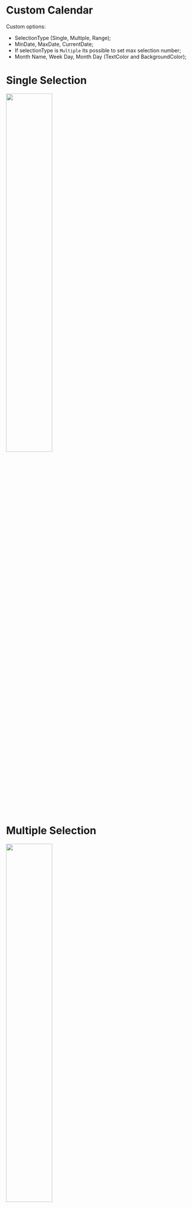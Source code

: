 # Custom Calendar 

Custom options:
- SelectionType (Single, Multiple, Range);
- MinDate, MaxDate, CurrentDate;
- If selectionType is `Multiple` its possible to set max selection number;
- Month Name, Week Day, Month Day (TextColor and BackgroundColor);

# Single Selection
<img src="https://user-images.githubusercontent.com/39656251/171759937-ac000432-fe99-4a85-ba0f-de50ef0f0bff.png" width=50% height=50%>

# Multiple Selection
<img src="https://user-images.githubusercontent.com/39656251/171759985-28ec60e6-135f-4e7c-801c-27798ae72713.png" width=50% height=50%>

# Range Selection
<img src="https://user-images.githubusercontent.com/39656251/171760021-c69b7f55-99da-4451-b3bc-6f1fb875916d.png" width=50% height=50%>
